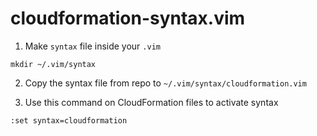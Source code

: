 # cloudformation-syntax.vim

1. Make `syntax` file inside your `.vim` 
```
mkdir ~/.vim/syntax
```
2. Copy the syntax file from repo to `~/.vim/syntax/cloudformation.vim`

3. Use this command on CloudFormation files to activate syntax

```
:set syntax=cloudformation
```
